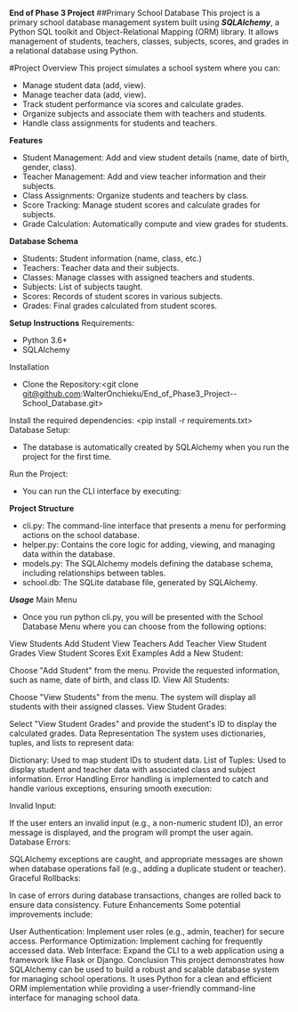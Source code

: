 ****End of Phase 3 Project****
##Primary School Database
This project is a primary school database management system built using ***SQLAlchemy***, a Python SQL toolkit and Object-Relational Mapping (ORM) library. It allows management of students, teachers, classes, subjects, scores, and grades in a relational database using Python.

#Project Overview
This project simulates a school system where you can:
- Manage student data (add, view).
- Manage teacher data (add, view).
- Track student performance via scores and calculate grades.
- Organize subjects and associate them with teachers and students.
- Handle class assignments for students and teachers.


****Features****
- Student Management: Add and view student details (name, date of birth, gender, class).
- Teacher Management: Add and view teacher information and their subjects.
- Class Assignments: Organize students and teachers by class.
- Score Tracking: Manage student scores and calculate grades for subjects.
- Grade Calculation: Automatically compute and view grades for students.

****Database Schema****
- Students: Student information (name, class, etc.)
- Teachers: Teacher data and their subjects.
- Classes: Manage classes with assigned teachers and students.
- Subjects: List of subjects taught.
- Scores: Records of student scores in various subjects.
- Grades: Final grades calculated from student scores.

****Setup Instructions****
Requirements:
- Python 3.6+
- SQLAlchemy

Installation
- Clone the Repository:<git clone git@github.com:WalterOnchieku/End_of_Phase3_Project--School_Database.git>


Install the required dependencies:
<pip install -r requirements.txt>
Database Setup:
- The database is automatically created by SQLAlchemy when you run the project for the first time.

Run the Project:
- You can run the CLI interface by executing:<python cli.py>


****Project Structure****
- cli.py: The command-line interface that presents a menu for performing actions on the school database.
- helper.py: Contains the core logic for adding, viewing, and managing data within the database.
- models.py: The SQLAlchemy models defining the database schema, including relationships between tables.
- school.db: The SQLite database file, generated by SQLAlchemy.

***Usage***
Main Menu
- Once you run python cli.py, you will be presented with the School Database Menu where you can choose from the following options:

View Students
Add Student
View Teachers
Add Teacher
View Student Grades
View Student Scores
Exit
Examples
Add a New Student:

Choose "Add Student" from the menu.
Provide the requested information, such as name, date of birth, and class ID.
View All Students:

Choose "View Students" from the menu.
The system will display all students with their assigned classes.
View Student Grades:

Select "View Student Grades" and provide the student's ID to display the calculated grades.
Data Representation
The system uses dictionaries, tuples, and lists to represent data:

Dictionary: Used to map student IDs to student data.
List of Tuples: Used to display student and teacher data with associated class and subject information.
Error Handling
Error handling is implemented to catch and handle various exceptions, ensuring smooth execution:

Invalid Input:

If the user enters an invalid input (e.g., a non-numeric student ID), an error message is displayed, and the program will prompt the user again.
Database Errors:

SQLAlchemy exceptions are caught, and appropriate messages are shown when database operations fail (e.g., adding a duplicate student or teacher).
Graceful Rollbacks:

In case of errors during database transactions, changes are rolled back to ensure data consistency.
Future Enhancements
Some potential improvements include:

User Authentication: Implement user roles (e.g., admin, teacher) for secure access.
Performance Optimization: Implement caching for frequently accessed data.
Web Interface: Expand the CLI to a web application using a framework like Flask or Django.
Conclusion
This project demonstrates how SQLAlchemy can be used to build a robust and scalable database system for managing school operations. It uses Python for a clean and efficient ORM implementation while providing a user-friendly command-line interface for managing school data.

